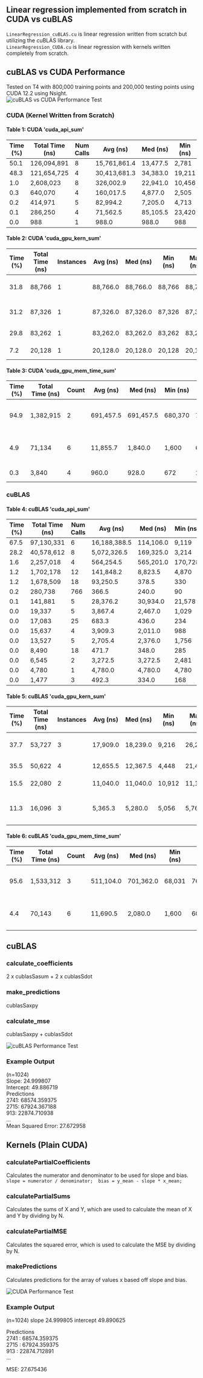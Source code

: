 ## Linear regression implemented from scratch in CUDA vs cuBLAS  
`LinearRegression_cuBLAS.cu` is linear regression written from scratch but utilizing the cuBLAS library.  
`LinearRegression_CUDA.cu` is linear regression with kernels written completely from scratch.  

## cuBLAS vs CUDA Performance  
Tested on T4 with 800,000 training points and 200,000 testing points using CUDA 12.2 using Nsight.  
![cuBLAS vs CUDA Performance Test](https://raw.githubusercontent.com/Tyler-Hilbert/CUDA-LinearRegression/main/Perf/CUDA_vs_cuBLAS_Runtime_by_Task.png)  

### CUDA (Kernel Written from Scratch)  
#### Table 1: CUDA 'cuda_api_sum'  
| Time (%) | Total Time (ns) | Num Calls | Avg (ns)      | Med (ns)    | Min (ns) | Max (ns)     | StdDev (ns)    | Name                   |  
|----------|-----------------|-----------|---------------|-------------|----------|--------------|---------------|------------------------|  
| 50.1     | 126,094,891      | 8         | 15,761,861.4  | 13,477.5    | 2,781    | 125,828,040  | 44,473,478.8  | cudaMalloc              |  
| 48.3     | 121,654,725      | 4         | 30,413,681.3  | 34,383.0    | 19,211   | 121,566,748  | 60,768,712.3  | cudaLaunchKernel        |  
| 1.0      | 2,608,023        | 8         | 326,002.9     | 22,941.0    | 10,456   | 916,812      | 430,826.4     | cudaMemcpy              |  
| 0.3      | 640,070          | 4         | 160,017.5     | 4,877.0     | 2,505    | 627,811      | 311,870.1     | cudaMemset              |  
| 0.2      | 414,971          | 5         | 82,994.2      | 7,205.0     | 4,713    | 213,711      | 106,401.8     | cudaFree                |  
| 0.1      | 286,250          | 4         | 71,562.5      | 85,105.5    | 23,420   | 92,619       | 32,290.6      | cudaDeviceSynchronize   |  
| 0.0      | 988              | 1         | 988.0         | 988.0       | 988      | 988          | 0.0           | cuModuleGetLoadingMode  |  

#### Table 2: CUDA 'cuda_gpu_kern_sum'  
| Time (%) | Total Time (ns) | Instances | Avg (ns)   | Med (ns)   | Min (ns) | Max (ns) | StdDev (ns) | Name                                                                                         |  
|----------|-----------------|-----------|------------|------------|----------|----------|-------------|------------------------------------------------------------------------------------------------|  
| 31.8     | 88,766           | 1         | 88,766.0   | 88,766.0   | 88,766   | 88,766   | 0.0         | calculatePartialCoefficients(const float *, const float *, float, float, float *, float *, int)|  
| 31.2     | 87,326           | 1         | 87,326.0   | 87,326.0   | 87,326   | 87,326   | 0.0         | calculatePartialSums(const float *, const float *, float *, float *, int)                      |  
| 29.8     | 83,262           | 1         | 83,262.0   | 83,262.0   | 83,262   | 83,262   | 0.0         | calculatePartialMSE(const float *, const float *, float *, int)                                |  
| 7.2      | 20,128           | 1         | 20,128.0   | 20,128.0   | 20,128   | 20,128   | 0.0         | makePredictions(const float *, float *, float, float, int)                                     |  

#### Table 3: CUDA 'cuda_gpu_mem_time_sum'  
| Time (%) | Total Time (ns) | Count | Avg (ns)   | Med (ns)   | Min (ns) | Max (ns) | StdDev (ns) | Operation                   |  
|----------|-----------------|-------|------------|------------|----------|----------|-------------|-----------------------------|  
| 94.9     | 1,382,915        | 2     | 691,457.5  | 691,457.5  | 680,370  | 702,545  | 15,680.1    | [CUDA memcpy Host-to-Device] |  
| 4.9      | 71,134           | 6     | 11,855.7   | 1,840.0    | 1,600    | 62,174   | 24,651.7    | [CUDA memcpy Device-to-Host] |  
| 0.3      | 3,840            | 4     | 960.0      | 928.0      | 672      | 1,312    | 336.6       | [CUDA memset]                |  

### cuBLAS  
#### Table 4: cuBLAS 'cuda_api_sum'  
| Time (%) | Total Time (ns) | Num Calls | Avg (ns)      | Med (ns)    | Min (ns) | Max (ns)     | StdDev (ns)    | Name                       |  
|----------|-----------------|-----------|---------------|-------------|----------|--------------|---------------|----------------------------|  
| 67.5     | 97,130,331       | 6         | 16,188,388.5  | 114,106.0   | 9,119    | 96,736,963   | 39,460,617.3  | cudaMalloc                  |  
| 28.2     | 40,578,612       | 8         | 5,072,326.5   | 169,325.0   | 3,214    | 36,343,841   | 12,693,387.7  | cudaFree                    |  
| 1.6      | 2,257,018        | 4         | 564,254.5     | 565,201.0   | 170,728  | 955,888      | 434,917.8     | cudaMemcpy                  |  
| 1.2      | 1,702,178        | 12        | 141,848.2     | 8,823.5     | 4,870    | 1,509,709    | 431,077.1     | cudaLaunchKernel            |  
| 1.2      | 1,678,509        | 18        | 93,250.5      | 378.5       | 330      | 1,665,258    | 392,322.7     | cudaEventCreateWithFlags    |  
| 0.2      | 280,738          | 766       | 366.5         | 240.0       | 90       | 49,982       | 1,909.2       | cuGetProcAddress_v2         |  
| 0.1      | 141,881          | 5         | 28,376.2      | 30,934.0    | 21,578   | 33,780       | 5,627.5       | cudaMemcpyAsync             |  
| 0.0      | 19,337           | 5         | 3,867.4       | 2,467.0     | 1,029    | 10,421       | 3,822.9       | cudaEventRecord             |  
| 0.0      | 17,083           | 25        | 683.3         | 436.0       | 234      | 3,133        | 681.9         | cudaStreamGetCaptureInfo_v2_v11030 |  
| 0.0      | 15,637           | 4         | 3,909.3       | 2,011.0     | 988      | 10,627       | 4,524.7       | cudaDeviceSynchronize       |  
| 0.0      | 13,527           | 5         | 2,705.4       | 2,376.0     | 1,756    | 4,171        | 911.6         | cudaStreamSynchronize       |  
| 0.0      | 8,490            | 18        | 471.7         | 348.0       | 285      | 1,587        | 311.9         | cudaEventDestroy            |  
| 0.0      | 6,545            | 2         | 3,272.5       | 3,272.5     | 2,481    | 4,064        | 1,119.4       | cuInit                      |  
| 0.0      | 4,780            | 1         | 4,780.0       | 4,780.0     | 4,780    | 4,780        | 0.0           | cudaEventQuery              |  
| 0.0      | 1,477            | 3         | 492.3         | 334.0       | 168      | 975          | 426.2         | cuModuleGetLoadingMode      |  

#### Table 5: cuBLAS 'cuda_gpu_kern_sum'  
| Time (%) | Total Time (ns) | Instances | Avg (ns)   | Med (ns)   | Min (ns) | Max (ns) | StdDev (ns) | Name                                                                                              |  
|----------|-----------------|-----------|------------|------------|----------|----------|-------------|---------------------------------------------------------------------------------------------------|  
| 37.7     | 53,727           | 3         | 17,909.0   | 18,239.0   | 9,216    | 26,272   | 8,532.8     | void dot_kernel<float, (int)128, (int)0, cublasDotParams<cublasGemvTensor<const float>, cublasGemvT… |  
| 35.5     | 50,622           | 4         | 12,655.5   | 12,367.5   | 4,448    | 21,439   | 9,260.7     | void asum_kernel<int, float, float>(cublasAsumParams<T2, T3>)                                      |  
| 15.5     | 22,080           | 2         | 11,040.0   | 11,040.0   | 10,912   | 11,168   | 181.0       | void axpy_kernel_val<float, float>(cublasAxpyParamsVal<T1, T1, T2>)                                |  
| 11.3     | 16,096           | 3         | 5,365.3    | 5,280.0    | 5,056    | 5,760    | 359.7       | void reduce_1Block_kernel<float, (int)128, (int)7, cublasGemvTensorStridedBatched<float>, cublasGemv… |  

#### Table 6: cuBLAS 'cuda_gpu_mem_time_sum'  
| Time (%) | Total Time (ns) | Count | Avg (ns)   | Med (ns)   | Min (ns) | Max (ns) | StdDev (ns) | Operation                   |  
|----------|-----------------|-------|------------|------------|----------|----------|-------------|-----------------------------|  
| 95.6     | 1,533,312        | 3     | 511,104.0  | 701,362.0  | 68,031   | 763,919  | 384,985.2   | [CUDA memcpy Host-to-Device] |  
| 4.4      | 70,143           | 6     | 11,690.5   | 2,080.0    | 1,600    | 60,639   | 23,980.9    | [CUDA memcpy Device-to-Host] |  


## cuBLAS  
### calculate_coefficients
2 x cublasSasum + 2 x cublasSdot  
### make_predictions  
cublasSaxpy  
### calculate_mse  
cublasSaxpy + cublasSdot  

![cuBLAS Performance Test](https://raw.githubusercontent.com/Tyler-Hilbert/CUDA-LinearRegression/main/Perf/cuBLAS_Runtime_by_Kernel.png)  

### Example Output  
(n=1024)  
Slope: 24.999807  
Intercept: 49.886719  
Predictions  
2741: 68574.359375  
2715: 67924.367188  
913: 22874.710938  
...  
Mean Squared Error: 27.672958  

## Kernels (Plain CUDA)  
### calculatePartialCoefficients 
Calculates the numerator and denominator to be used for slope and bias.  
``slope = numerator / denominator;  bias = y_mean - slope * x_mean;``  

### calculatePartialSums 
Calculates the sums of X and Y, which are used to calculate the mean of X and Y by dividing by N.  

### calculatePartialMSE
Calculates the squared error, which is used to calculate the MSE by dividing by N.  

### makePredictions
Calculates predictions for the array of values x based off slope and bias.  
 
![CUDA Performance Test](https://raw.githubusercontent.com/Tyler-Hilbert/CUDA-LinearRegression/main/Perf/CUDA_Runtime_by_Kernel.png)  

### Example Output  
(n=1024)
slope 24.999805  intercept 49.890625  

Predictions  
2741 : 68574.359375  
2715 : 67924.359375  
913 : 22874.712891  
...  

MSE: 27.675436  
